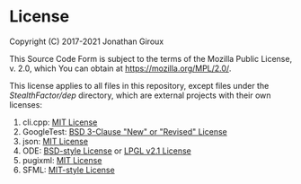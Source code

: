 # License

Copyright (C) 2017-2021 Jonathan Giroux

This Source Code Form is subject to the terms of the Mozilla Public License, v. 2.0, which You can obtain at https://mozilla.org/MPL/2.0/.

This license applies to all files in this repository, except files under the _StealthFactor/dep_ directory, which are external projects with their own licenses:

1. cli.cpp: [MIT License](https://opensource.org/licenses/MIT)
2. GoogleTest: [BSD 3-Clause "New" or "Revised" License](https://github.com/google/googletest/blob/master/LICENSE)
3. json: [MIT License](https://github.com/nlohmann/json/blob/develop/LICENSE.MIT)
4. ODE: [BSD-style License](https://bitbucket.org/odedevs/ode/src/master/LICENSE-BSD.TXT) or [LPGL v2.1 License](https://opensource.org/licenses/LGPL-2.1)
5. pugixml: [MIT License](https://github.com/zeux/pugixml/blob/master/LICENSE.md)
6. SFML: [MIT-style License](https://github.com/SFML/SFML/blob/master/license.md)
